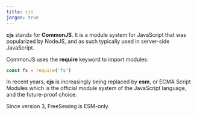 ```yaml
---
title: cjs
jargon: true
---
```


**cjs** stands for **CommonJS**. It is a module system for JavaScript that was
popularized by NodeJS, and as such typically used in server-side JavaScript.

CommonJS uses the **require** keyword to import modules:

```js
const fs = require('fs')
```

In recent years, **cjs** is increasingly being replaced by **esm**, or ECMA
Script Modules which is the official module system of the JavaScript language,
and the future-proof choice.

Since version 3, FreeSewing is ESM-only.
